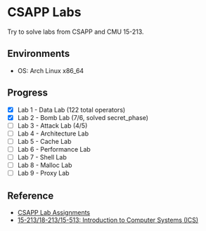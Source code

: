 # CSAPP Labs

Try to solve labs from CSAPP and CMU 15-213.

## Environments

- OS: Arch Linux x86_64

## Progress

- [X] Lab 1 - Data Lab (122 total operators)
- [X] Lab 2 - Bomb Lab (7/6, solved secret_phase)
- [ ] Lab 3 - Attack Lab (4/5)
- [ ] Lab 4 - Architecture Lab
- [ ] Lab 5 - Cache Lab
- [ ] Lab 6 - Performance Lab
- [ ] Lab 7 - Shell Lab
- [ ] Lab 8 - Malloc Lab
- [ ] Lab 9 - Proxy Lab

## Reference

- [CSAPP Lab Assignments](http://csapp.cs.cmu.edu/3e/labs.html)
- [15-213/18-213/15-513: Introduction to Computer Systems (ICS)](http://www.cs.cmu.edu/~./213/)
